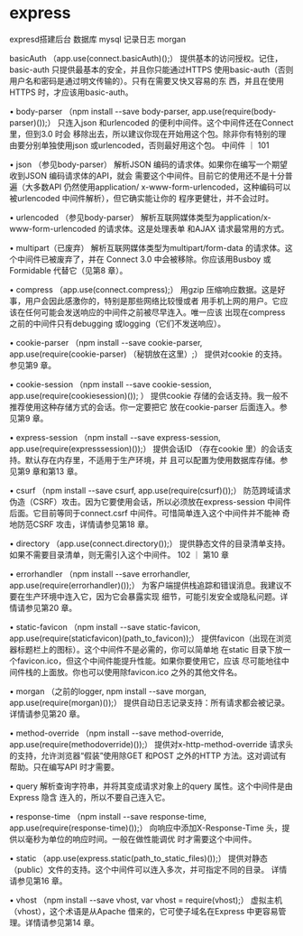 # express
expresd搭建后台
数据库 mysql
记录日志 morgan

basicAuth 
（app.use(connect.basicAuth)();）
提供基本的访问授权。记住，basic-auth 只提供最基本的安全，并且你只能通过HTTPS
使用basic-auth（否则用户名和密码是通过明文传输的）。只有在需要又快又容易的东
西，并且在使用HTTPS 时，才应该用basic-auth。

• body-parser
（npm install --save body-parser, app.use(require(body- parser)());）
只连入json 和urlencoded 的便利中间件。这个中间件还在Connect 里，但到3.0 时会
移除出去，所以建议你现在开始用这个包。除非你有特别的理由要分别单独使用json
或urlencoded，否则最好用这个包。
中间件 ｜ 101

• json
（参见body-parser）
解析JSON 编码的请求体。如果你在编写一个期望收到JSON 编码请求体的API，就会
需要这个中间件。目前它的使用还不是十分普遍（大多数API 仍然使用application/
x-www-form-urlencoded，这种编码可以被urlencoded 中间件解析），但它确实能让你的
程序更健壮，并不会过时。

• urlencoded
（参见body-parser）
解析互联网媒体类型为application/x-www-form-urlencoded 的请求体。这是处理表单
和AJAX 请求最常用的方式。

• multipart（已废弃）
解析互联网媒体类型为multipart/form-data 的请求体。这个中间件已被废弃了，并在
Connect 3.0 中会被移除。你应该用Busboy 或Formidable 代替它（见第8 章）。

• compress
（app.use(connect.compress);）
用gzip 压缩响应数据。这是好事，用户会因此感激你的，特别是那些网络比较慢或者
用手机上网的用户。它应该在任何可能会发送响应的中间件之前被尽早连入。唯一应该
出现在compress 之前的中间件只有debugging 或logging（它们不发送响应）。

• cookie-parser
（npm install --save cookie-parser, app.use(require(cookie-parser)
（秘钥放在这里）;）
提供对cookie 的支持。参见第9 章。

• cookie-session
（npm install --save cookie-session, app.use(require(cookiesession)());
）
提供cookie 存储的会话支持。我一般不推荐使用这种存储方式的会话。你一定要把它
放在cookie-parser 后面连入。参见第9 章。

• express-session
（npm install --save express-session, app.use(require(expresssession)());）
提供会话ID （存在cookie 里）的会话支持。默认存在内存里，不适用于生产环境，并
且可以配置为使用数据库存储。参见第9 章和第13 章。

• csurf
（npm install --save csurf, app.use(require(csurf)());）
防范跨域请求伪造（CSRF）攻击。因为它要使用会话，所以必须放在express-session
中间件后面。它目前等同于connect.csrf 中间件。可惜简单连入这个中间件并不能神
奇地防范CSRF 攻击，详情请参见第18 章。

• directory
（app.use(connect.directory());）
提供静态文件的目录清单支持。如果不需要目录清单，则无需引入这个中间件。
102 ｜ 第10 章

• errorhandler
（npm install --save errorhandler, app.use(require(errorhandler)());）
为客户端提供栈追踪和错误消息。我建议不要在生产环境中连入它，因为它会暴露实现
细节，可能引发安全或隐私问题。详情请参见第20 章。

• static-favicon
（npm install --save static-favicon, app.use(require(staticfavicon)(path_to_favicon));）
提供favicon（出现在浏览器标题栏上的图标）。这个中间件不是必需的，你可以简单地
在static 目录下放一个favicon.ico，但这个中间件能提升性能。如果你要使用它，应该
尽可能地往中间件栈的上面放。你也可以使用除favicon.ico 之外的其他文件名。

• morgan
（之前的logger, npm install --save morgan, app.use(require(morgan)());）
提供自动日志记录支持：所有请求都会被记录。详情请参见第20 章。

• method-override
（npm install --save method-override, app.use(require(methodoverride)());）
提供对x-http-method-override 请求头的支持，允许浏览器“假装”使用除GET 和POST
之外的HTTP 方法。这对调试有帮助。只在编写API 时才需要。

• query
解析查询字符串，并将其变成请求对象上的query 属性。这个中间件是由Express 隐含
连入的，所以不要自己连入它。

• response-time
（npm install --save response-time, app.use(require(response-time)());）
向响应中添加X-Response-Time 头，提供以毫秒为单位的响应时间。一般在做性能调优
时才需要这个中间件。

• static
（app.use(express.static(path_to_static_files)());）
提供对静态（public）文件的支持。这个中间件可以连入多次，并可指定不同的目录。
详情请参见第16 章。

• vhost
（npm install --save vhost, var vhost = require(vhost);）
虚拟主机（vhost），这个术语是从Apache 借来的，它可使子域名在Express 中更容易管
理。详情请参见第14 章。